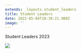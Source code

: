 ```yaml
---
extends: _layouts.student_leaders
title: Student Leaders
date: 2022-05-04T10:39:21.900Z
image: ''
---
```

Student Leaders 2023

![](https://res.cloudinary.com/ruapehu-college/image/upload/v1676500755/Leaders_youv1y.jpg)
